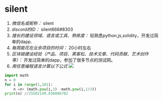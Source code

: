 # silent
1. *微信名或昵称：* silent
2. *discord的ID：* silent666#8303
3. *擅长的建设领域、语言或工具、熟练度：* 较熟悉python,js,solidity，开发过简单的dapp.
4. *每周能花在业余项目的时间：* 20小时左右
5. *区块链建设经验（产品、项目、黑客松、技术文章、代码贡献、艺术创作等）：* 开发过简单的dapp，参加了很多节点的测试网。
6. *用任意编程语言计算以下公式*
![](https://latex.codecogs.com/svg.image?\sum_{n=1}^{100}\left&space;(n^{3}-\sqrt[3]{n}&space;\right&space;))

```python
import math
n = 0
for i in range(1,101):
    n =n+ (math.pow(i,3) -math.pow(i,1/3))
print(n) //25502149.836096782
```

